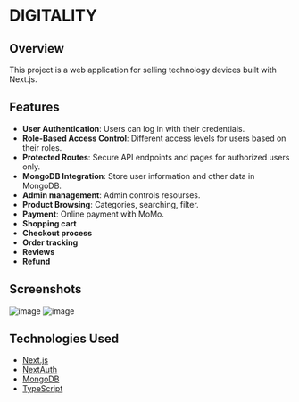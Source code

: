 # DIGITALITY 

## Overview

This project is a web application for selling technology devices built with Next.js. 

## Features

- **User Authentication**: Users can log in with their credentials.
- **Role-Based Access Control**: Different access levels for users based on their roles.
- **Protected Routes**: Secure API endpoints and pages for authorized users only.
- **MongoDB Integration**: Store user information and other data in MongoDB.
- **Admin management**: Admin controls resourses.
- **Product Browsing**: Categories, searching, filter.
- **Payment**: Online payment with MoMo.
- **Shopping cart**
- **Checkout process**
- **Order tracking**
- **Reviews**
- **Refund**

## Screenshots
![image](https://github.com/grvhuy/digitalityy/assets/111180011/16b11118-c416-4a56-9dd1-8f7b758eae01)
![image](https://github.com/grvhuy/digitalityy/assets/111180011/9f7eadda-5402-4e9c-9095-78f6649d8e42)


## Technologies Used
- [Next.js](https://nextjs.org/)
- [NextAuth](https://next-auth.js.org/)
- [MongoDB](https://www.mongodb.com/)
- [TypeScript](https://www.typescriptlang.org/)
